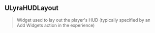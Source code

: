 ## ULyraHUDLayout

> Widget used to lay out the player's HUD (typically specified by an Add Widgets action in the experience)



<!--- ページ内のリンク --->

<!--- 自前の画像へのリンク --->

<!--- generated --->

